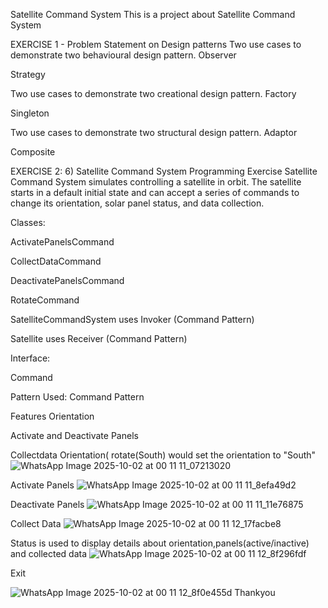 Satellite Command System
This is a project about Satellite Command System

EXERCISE 1 - Problem Statement on Design patterns
Two use cases to demonstrate two behavioural design pattern.
Observer

Strategy

Two use cases to demonstrate two creational design pattern.
Factory

Singleton

Two use cases to demonstrate two structural design pattern.
Adaptor

Composite

EXERCISE 2: 6) Satellite Command System Programming Exercise
Satellite Command System simulates controlling a satellite in orbit. The satellite starts in a default initial state and can accept a series of commands to change its orientation, solar panel status, and data collection.

Classes:

ActivatePanelsCommand

CollectDataCommand

DeactivatePanelsCommand

RotateCommand

SatelliteCommandSystem uses Invoker (Command Pattern)

Satellite uses Receiver (Command Pattern)

Interface:

Command

Pattern Used: Command Pattern

Features
Orientation

Activate and Deactivate Panels

Collectdata
Orientation( rotate(South) would set the orientation to "South"
![WhatsApp Image 2025-10-02 at 00 11 11_07213020](https://github.com/user-attachments/assets/795b2f15-e28a-4835-979d-03e448087e4c)

Activate Panels
![WhatsApp Image 2025-10-02 at 00 11 11_8efa49d2](https://github.com/user-attachments/assets/7a5c6d01-8965-4cc6-862d-5e90e268e91d)

Deactivate Panels
![WhatsApp Image 2025-10-02 at 00 11 11_11e76875](https://github.com/user-attachments/assets/264c3cf2-8c21-4b9c-b4fa-d6d62ec77668)

Collect Data
![WhatsApp Image 2025-10-02 at 00 11 12_17facbe8](https://github.com/user-attachments/assets/a3b9c146-f1f0-48b3-9a1b-dde82e8cfb82)

Status is used to display details about orientation,panels(active/inactive) and collected data
![WhatsApp Image 2025-10-02 at 00 11 12_8f296fdf](https://github.com/user-attachments/assets/4e60c489-2e86-4506-848b-e89cded954df)

Exit

![WhatsApp Image 2025-10-02 at 00 11 12_8f0e455d](https://github.com/user-attachments/assets/ba78b216-bb35-4342-a6e0-482e259e3793)
Thankyou







